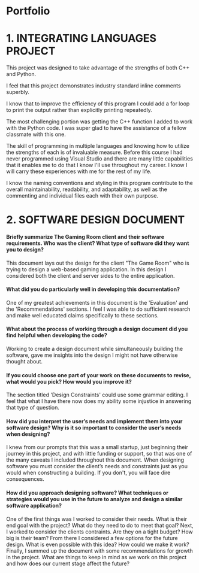 # Portfolio

# 1. INTEGRATING LANGUAGES PROJECT
This project was designed to take advantage of the strengths of both C++ and Python.

I feel that this project demonstrates industry standard inline comments superbly.

I know that to improve the efficiency of this program I could add a for loop to print the output rather than explicitly printing repeatedly.

The most challenging portion was getting the C++ function I added to work with the Python code. I was super glad to have the assistance of a fellow classmate with this one.

The skill of programming in multiple languages and knowing how to utilize the strengths of each is of invaluable measure. Before this course I had never programmed using Visual Studio and there are many little capabilities that it enables me to do that I know I'll use throughout my career. I know I will carry these experiences with me for the rest of my life.

I know the naming conventions and styling in this program contribute to the overall maintainability, readability, and adaptability, as well as the commenting and individual files each with their own purpose. 

# 2. SOFTWARE DESIGN DOCUMENT
#### Briefly summarize The Gaming Room client and their software requirements. Who was the client? What type of software did they want you to design?
This document lays out the design for the client "The Game Room" who is trying to design a web-based gaming application. In this design I considered both the client and server sides to the entire application. 

#### What did you do particularly well in developing this documentation?
One of my greatest achievements in this document is the 'Evaluation' and the 'Recommendations' sections. I feel I was able to do sufficient research and make well educated claims specifically to these sections. 

#### What about the process of working through a design document did you find helpful when developing the code?
Working to create a design document while simultaneously building the software, gave me insights into the design I might not have otherwise thought about. 

#### If you could choose one part of your work on these documents to revise, what would you pick? How would you improve it?
The section titled 'Design Constraints' could use some grammar editing. I feel that what I have there now does my ability some injustice in answering that type of question.

#### How did you interpret the user’s needs and implement them into your software design? Why is it so important to consider the user’s needs when designing?
I knew from our prompts that this was a small startup, just beginning their journey in this project, and with little funding or support, so that was one of the many caveats I included throughout this document. When designing software you must consider the client’s needs and constraints just as you would when constructing a building. If you don't, you will face dire consequences.

#### How did you approach designing software? What techniques or strategies would you use in the future to analyze and design a similar software application?
One of the first things was I worked to consider their needs. What is their end goal with the project? What do they need to do to meet that goal? Next, I worked to consider the clients contraints. Are they on a tight budget? How big is their team? From there I considered a few options for the future design. What is even possible with this idea? How could we make it work? Finally, I summed up the document with some recommendations for growth in the project. What are things to keep in mind as we work on this project and how does our current stage affect the future?
